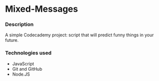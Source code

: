 # Mixed-Messages
### Description
A simple Codecademy project: script that will predict funny things in your future.
### Technologies used
- JavaScript
- Git and GitHub
- Node.JS
